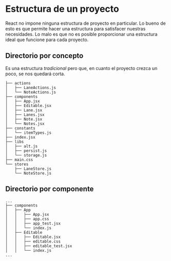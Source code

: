 # Estructura de un proyecto

React no impone ninguna estructura de proyecto en particular. Lo bueno de esto es que permite hacer una estructura para satisfacer nuestras necesidades. Lo malo es que no es posible proporcionar una estructura ideal que funcione para cada proyecto.

## Directorio por concepto

Es una estructura _tradicional_ pero que, en cuanto el proyecto crezca un poco, se nos quedará corta.

```
├── actions
│   ├── LaneActions.js
│   └── NoteActions.js
├── components
│   ├── App.jsx
│   ├── Editable.jsx
│   ├── Lane.jsx
│   ├── Lanes.jsx
│   ├── Note.jsx
│   └── Notes.jsx
├── constants
│   └── itemTypes.js
├── index.jsx
├── libs
│   ├── alt.js
│   ├── persist.js
│   └── storage.js
├── main.css
└── stores
    ├── LaneStore.js
    └── NoteStore.js
```

## Directorio por componente

```
...
├── components
│   ├── App
│   │   ├── App.jsx
│   │   ├── app.css
│   │   ├── app_test.jsx
│   │   └── index.js
│   ├── Editable
│   │   ├── Editable.jsx
│   │   ├── editable.css
│   │   ├── editable_test.jsx
│   │   └── index.js
...
```